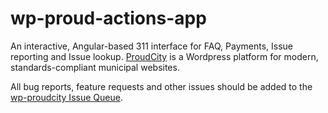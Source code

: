 # wp-proud-actions-app
An interactive, Angular-based 311 interface for FAQ, Payments, Issue reporting and Issue lookup. [ProudCity](http://proudcity.com) is a Wordpress platform for modern, standards-compliant municipal websites.


All bug reports, feature requests and other issues should be added to the [wp-proudcity Issue Queue](https://github.com/proudcity/wp-proudcity/issues).